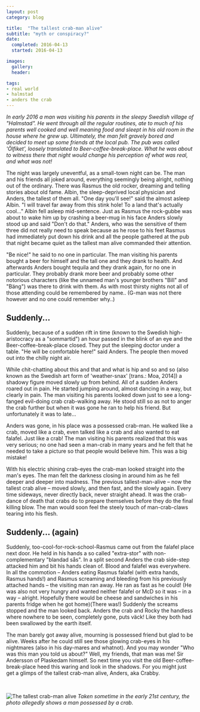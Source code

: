 ```yaml
---
layout: post
category: blog

title:  "The tallest crab-man alive"
subtitle: "myth or conspiracy?"
date:
  completed: 2016-04-13
  started: 2016-04-13

images:
  gallery:
  header:

tags:
- real world
- halmstad
- anders the crab
---
```


*In early 2016 a man was visiting his parents in the sleepy Swedish village of "Halmstad". He went through all the regular routines, ate to much of his parents well cooked and well meaning food and sleept in his old room in the house where he grew up. Ultimately, the man felt gravely bored and decided to meet up some friends at the local pub. The pub was called 'Ölfiket', loosely translated to Beer-coffee-break-place. What he was about to witness there that night would change his perception of what was real, and what was not!*<!--more-->

The night was largely uneventful, as a small-town night can be. The man and his friends all joked around, everything seemingly being alright, nothing out of the ordinary. There was Rasmus the old rocker, dreaming and telling stories about old fame. Albin, the sleep-deprived local physician and Anders, the tallest of them all. "One day you'll see!" said the almost asleep Albin. "I will travel far away from this stink hole! To a land that's actually cool..." Albin fell asleep mid-sentence. Just as Rasmus the rock-gubbe was about to wake him up by crashing a beer-mug in his face Anders slowly stood up and said "Don't do that." Anders, who was the sensitive of them three did not really need to speak because as he rose to his feet Rasmus had immediately put down his drink and all the people gathered at the pub that night became quiet as the tallest man alive commanded their attention.

"Be nice!" he said to no one in particular. The man visiting his parents bought a beer for himself and the tall one and they drank to health. And afterwards Anders bought tequila and they drank again, for no one in particular. They probably drank more beer and probably some other notorious characters (like the unnamed man's younger brothers "Bill" and "Bäng") was there to drink with them. As with most thirsty nights not all of those attending could be remembered by name.. (G-man was not there however and no one could remember why..)

## Suddenly...

Suddenly, because of a sudden rift in time (known to the Swedish high-aristocracy as a "sommartid") an hour passed in the blink of an eye and the Beer-coffee-break-place closed. They put the sleeping doctor under a table. "He will be comfortable here!" said Anders. The people then moved out into the chilly night air.

While chit-chatting about this and that and what is hip and so and so (also known as the Swedish art form of 'weather-snax' [trans.: Moa, 2014]) a shadowy figure moved slowly up from behind. All of a sudden Anders roared out in pain. He started jumping around, almost dancing in a way, but clearly in pain. The man visiting his parents looked down just to see a long-fanged evil-doing crab crab-walking away. He stood still so as not to anger the crab further but when it was gone he ran to help his friend. But unfortunately it was to late...

Anders was gone, in his place was a possessed crab-man. He walked like a crab, moved like a crab, even talked like a crab and also wanted to eat falafel. Just like a crab! The man visiting his parents realized that this was very serious; no one had seen a man-crab in many years and he felt that he needed to take a picture so that people would believe him. This was a big mistake!

With his electric shining crab-eyes the crab-man looked straight into the man's eyes. The man felt the darkness closing in around him as he fell deeper and deeper into madness. The previous tallest-man-alive – now the tallest crab alive – moved slowly, and then fast, and the slowly again. Every time sideways, never directly back, never straight ahead. It was the crab-dance of death that crabs do to prepare themselves before they do the final killing blow. The man would soon feel the steely touch of man-crab-claws tearing into his flesh.

## Suddenly... (again)

Suddenly, too-cool-for-rock-school-Rasmus came out from the falafel place next door. He held in his hands a so called "extra-stor" with non-complementary "blandad sås". In a split second Anders the crab side-step attacked him and bit his hands clean of. Blood and falafel was everywhere. In all the commotion – Anders eating Rasmus falafel (with extra hands, Rasmus hands!) and Rasmus screaming and bleeding from his previously attached hands – the visiting man ran away. He ran as fast as he could! (He was also not very hungry and wanted neither falafel or McD so it was – in a way – alright. Hopefully there would be cheese and sandwiches in his parents fridge when he got home)(There was!) Suddenly the screams stopped and the man looked back. Anders the crab and Rocky the handless where nowhere to be seen, completely gone, puts väck! Like they both had been swallowed by the earth itself.  

The man barely got away alive, mourning is possessed friend but glad to be alive. Weeks after he could still see those glowing crab-eyes in his nightmares (also in his day-mares and whatnot). And you may wonder "Who was this man you told us about?" Well, my friends, that man was me! Sir Andersson of Plaskedam himself. So next time you visit the old Beer-coffee-break-place heed this waring and look in the shadows. For you might just get a glimps of the tallest crab-man alive, Anders, aka Crabby.

<br>

![The tallest crab-man alive](../../../../img/other/anders-the-crab-cropped.jpg "The tallest crab-man alive!")
*Taken sometime in the early 21st century, the photo allegedly shows a man possessed by a crab.*
